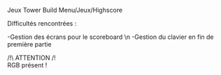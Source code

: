 Jeux Tower Build
Menu/Jeux/Highscore

Difficultés rencontrées : 

-Gestion des écrans pour le scoreboard \n
-Gestion du clavier en fin de première partie


/!\ ATTENTION /!\
RGB présent !
